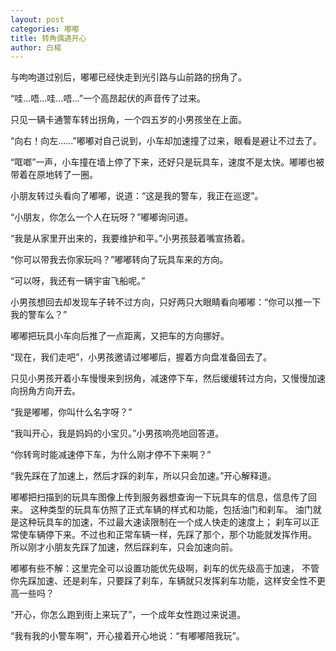 ```yaml
---
layout: post
categories: 嘟嘟
title: 转角偶遇开心
author: 白楊
---
```


与呴呴道过别后，嘟嘟已经快走到光引路与山前路的拐角了。

“哇...唔...哇...唔...”一个高昂起伏的声音传了过来。

只见一辆卡通警车转出拐角，一个四五岁的小男孩坐在上面。

“向右！向左......”嘟嘟对自己说到，小车却加速撞了过来，眼看是避让不过去了。

“哐啷”一声，小车撞在墙上停了下来，还好只是玩具车，速度不是太快。嘟嘟也被带着在原地转了一圈。

小朋友转过头看向了嘟嘟，说道：“这是我的警车，我正在巡逻”。

“小朋友，你怎么一个人在玩呀？”嘟嘟询问道。

“我是从家里开出来的，我要维护和平。”小男孩鼓着嘴宣扬着。

“你可以带我去你家玩吗？”嘟嘟转向了玩具车来的方向。

“可以呀，我还有一辆宇宙飞船呢。”

小男孩想回去却发现车子转不过方向，只好两只大眼睛看向嘟嘟：“你可以推一下我的警车么？”

嘟嘟把玩具小车向后推了一点距离，又把车的方向挪好。

“现在，我们走吧”，小男孩邀请过嘟嘟后，握着方向盘准备回去了。

只见小男孩开着小车慢慢来到拐角，减速停下车，然后缓缓转过方向，又慢慢加速向拐角方向开去。

“我是嘟嘟，你叫什么名字呀？”

“我叫开心，我是妈妈的小宝贝。”小男孩响亮地回答道。

“你转弯时能减速停下车，为什么刚才停不下来啊？”

“我先踩在了加速上，然后才踩的刹车，所以只会加速。”开心解释道。

嘟嘟把扫描到的玩具车图像上传到服务器想查询一下玩具车的信息，信息传了回来。
这种类型的玩具车仿照了正式车辆的样式和功能，包括油门和刹车。
油门就是这种玩具车的加速，不过最大速读限制在一个成人快走的速度上；
刹车可以正常使车辆停下来。不过也和正常车辆一样，先踩了那个，那个功能就发挥作用。
所以刚才小朋友先踩了加速，然后踩刹车，只会加速向前。

嘟嘟有些不解：这里完全可以设置功能优先级啊，刹车的优先级高于加速，
不管你先踩加速、还是刹车，只要踩了刹车，车辆就只发挥刹车功能，这样安全性不更高一些吗？

“开心，你怎么跑到街上来玩了”，一个成年女性跑过来说道。

“我有我的小警车啊”，开心接着开心地说：“有嘟嘟陪我玩”。

